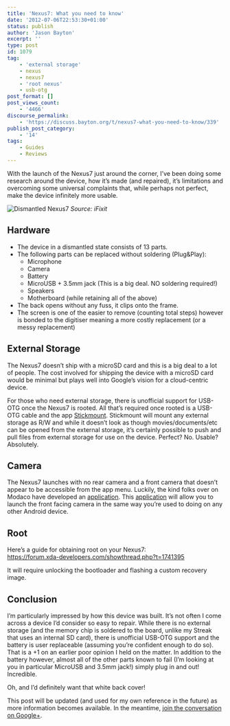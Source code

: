 ```yaml
---
title: 'Nexus7: What you need to know'
date: '2012-07-06T22:53:30+01:00'
status: publish
author: 'Jason Bayton'
excerpt: ''
type: post
id: 1079
tag:
    - 'external storage'
    - nexus
    - nexus7
    - 'root nexus'
    - usb-otg
post_format: []
post_views_count:
    - '4466'
discourse_permalink:
    - 'https://discuss.bayton.org/t/nexus7-what-you-need-to-know/339'
publish_post_category:
    - '14'
tags:
    - Guides
    - Reviews
---
```

With the launch of the Nexus7 just around the corner, I’ve been doing some research around the device, how it’s made (and repaired), it’s limitations and overcoming some universal complaints that, while perhaps not perfect, make the device infinitely more usable.

![](https://guide-images.ifixit.net/igi/1S3nvadn4UKYoEVx.medium "Dismantled Nexus7")
*Source: iFixit*

Hardware
--------

- The device in a dismantled state consists of 13 parts.
- The following parts can be replaced without soldering (Plug&amp;Play): 
  - Microphone
  - Camera
  - Battery
  - MicroUSB + 3.5mm jack (This is a big deal. NO soldering required!)
  - Speakers
  - Motherboard (while retaining all of the above)
- The back opens without any fuss, it clips onto the frame.
- The screen is one of the easier to remove (counting total steps) however is bonded to the digitiser meaning a more costly replacement (or a messy replacement)

External Storage
----------------

The Nexus7 doesn’t ship with a microSD card and this is a big deal to a lot of people. The cost involved for shipping the device with a microSD card would be minimal but plays well into Google’s vision for a cloud-centric device.

For those who need external storage, there is unofficial support for USB-OTG once the Nexus7 is rooted. All that’s required once rooted is a USB-OTG cable and the app [Stickmount](https://play.google.com/store/apps/details?id=eu.chainfire.stickmount&feature=search_result#?t=W251bGwsMSwxLDEsImV1LmNoYWluZmlyZS5zdGlja21vdW50Il0.). Stickmount will mount any external storage as R/W and while it doesn’t look as though movies/documents/etc can be opened from the external storage, it’s certainly possible to push and pull files from external storage for use on the device. Perfect? No. Usable? Absolutely.

Camera
------

The Nexus7 launches with no rear camera and a front camera that doesn’t appear to be accessible from the app menu. Luckily, the kind folks over on Modaco have developed an [application](https://play.google.com/store/apps/details?id=com.modaco.cameralauncher). This [application](https://play.google.com/store/apps/details?id=com.modaco.cameralauncher) will allow you to launch the front facing camera in the same way you’re used to doing on any other Android device.

Root
----

Here’s a guide for obtaining root on your Nexus7:  
https://forum.xda-developers.com/showthread.php?t=1741395

It will require unlocking the bootloader and flashing a custom recovery image.

Conclusion
----------

I’m particularly impressed by how this device was built. It’s not often I come across a device I’d consider so easy to repair. While there is no external storage (and the memory chip is soldered to the board, unlike my Streak that uses an internal SD card), there is unofficial USB-OTG support and the battery is user replaceable (assuming you’re confident enough to do so). That is a +1 on an earlier poor opinion I held on the matter. In addition to the battery however, almost all of the other parts known to fail (I’m looking at you in particular MicroUSB and 3.5mm jack!) simply plug in and out! Incredible.

Oh, and I’d definitely want that white back cover!

This post will be updated (and used for my own reference in the future) as more information becomes available. In the meantime, [join the conversation on Google+](https://plus.google.com/105616249858609350212/posts/1B36RxVnvws).